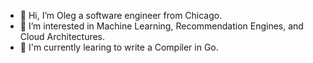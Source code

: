 - 👋 Hi, I’m Oleg a software engineer from Chicago.
- 👀 I’m interested in Machine Learning, Recommendation Engines, and Cloud Architectures. 
- 🌱 I'm currently learing to write a Compiler in Go.

<!---
- 👋 Hi, I’m @himynameisoleg
- 👀 I’m interested in ...
- 🌱 I’m currently learning ...
- 💞️ I’m looking to collaborate on ...
- 📫 How to reach me ...

himynameisoleg/himynameisoleg is a ✨ special ✨ repository because its `README.md` (this file) appears on your GitHub profile.
You can click the Preview link to take a look at your changes.
--->
